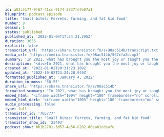 ```yaml
---
id: a02c5177-9f67-41cc-9174-3737fe7e07a1
blueprint: podcast_episode
title: 'Small bites: Ferrets, farming, and fat kid food'
number: 9
season: 1
status: published
published_at: '2022-01-04T17:54:31.295Z'
duration: 3655
explicit: false
transcript_url: 'https://share.transistor.fm/s/98ac514b/transcript.txt'
media_url: 'https://media.transistor.fm/98ac514b/567cfa2d.mp3'
summary: 'In 2021, what has brought you the most joy or taught you the greatest lessons? In part two of this "small bites" series, we reflect on these questions and more as we discuss ferrets (1:27), farming (20:13), and fat kid food (40:46). Enjoy these bite sized bits of pet shaming, futurity planning, and recipe recommendations.'
description: '<div>In 2021, what has brought you the most joy or taught you the greatest lessons? In part two of this "small bites" series, we reflect on these questions and more as we discuss ferrets (1:27), farming (20:13), and fat kid food (40:46). Enjoy these bite sized bits of pet shaming, futurity planning, and recipe recommendations.</div>'
created_at: '2022-01-02T20:31:23.109Z'
updated_at: '2022-10-02T23:24:20.949Z'
formatted_published_at: 'January 4, 2022'
duration_in_mmss: '60:55'
share_url: 'https://share.transistor.fm/s/98ac514b'
formatted_summary: 'In 2021, what has brought you the most joy or taught you the greatest lessons? In part two of this "small bites" series, we reflect on these questions and more as we discuss ferrets (1:27), farming (20:13), and fat kid food (40:46). Enjoy these bite sized bits of pet shaming, futurity planning, and recipe recommendations.'
embed_html: '<iframe width="100%" height="180" frameborder="no" scrolling="no" seamless src="https://share.transistor.fm/e/98ac514b"></iframe>'
embed_html_dark: '<iframe width="100%" height="180" frameborder="no" scrolling="no" seamless src="https://share.transistor.fm/e/98ac514b/dark"></iframe>'
audio_processing: false
type: full
transistor_id: '765777'
transistor_title: 'Small bites: Ferrets, farming, and fat kid food'
transistor_show_id: '23493'
podcast_show: bb1b2781-3d57-4e56-8282-d0ea01cdaafe
---
```

